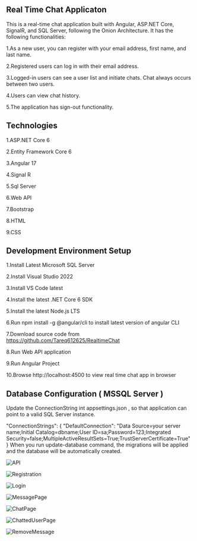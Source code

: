 Real Time Chat Applicaton
-----------------------------------
This is a real-time chat application built with Angular, ASP.NET Core, SignalR, and SQL Server, following the Onion Architecture. It has the following functionalities:

1.As a new user, you can register with your email address, first name, and last name.

2.Registered users can log in with their email address.

3.Logged-in users can see a user list and initiate chats. Chat always occurs between two users.

4.Users can view chat history.

5.The application has sign-out functionality.

Technologies
-----------------------------------
1.ASP.NET Core 6

2.Entity Framework Core 6

3.Angular 17

4.Signal R

5.Sql Server

6.Web API

7.Bootstrap

8.HTML

9.CSS

Development Environment Setup
---------------------------------------
1.Install Latest Microsoft SQL Server

2.Install Visual Studio 2022

3.Install VS Code latest 

4.Install the latest .NET Core 6 SDK

5.Install the latest Node.js LTS

6.Run npm install -g @angular/cli to install latest version of angular CLI

7.Download source code from https://github.com/Tareq612625/RealtimeChat

8.Run Web API application

9.Run Angular Project
    
10.Browse http://localhost:4500 to view real time chat app in browser

Database Configuration ( MSSQL Server )
---------------------------------------
Update the ConnectionString int appsettings.json , so that application can point to a valid SQL Server instance.

  "ConnectionStrings": {
  "DefaultConnection": "Data Source=your server name;Initial Catalog=dbname;User ID=sa;Password=123;Integrated Security=false;MultipleActiveResultSets=True;TrustServerCertificate=True"
}
When you run update-database command, the migrations will be applied and the database will be automatically created.

![API](https://github.com/Tareq612625/RealtimeChat/assets/61448480/6271e613-743b-472e-b86f-7a1054d5798b)

![Registration](https://github.com/Tareq612625/RealtimeChat/assets/61448480/40b8cc4e-d248-4295-b4a7-308a2f21f503)


![Login](https://github.com/Tareq612625/RealtimeChat/assets/61448480/07edcbb1-708f-4939-9eef-12574d94bfc4)

![MessagePage](https://github.com/Tareq612625/RealtimeChat/assets/61448480/404514ce-dc5b-4068-bd63-55f618b47943)

![ChatPage](https://github.com/Tareq612625/RealtimeChat/assets/61448480/96777c6b-a594-4d33-8375-35bb611068c1)

![ChattedUserPage](https://github.com/Tareq612625/RealtimeChat/assets/61448480/5b4799d0-e23b-49f0-bd19-bdc19e5122b9)

![RemoveMessage](https://github.com/Tareq612625/RealtimeChat/assets/61448480/1f999904-071b-43ec-9b12-933bbffd5657)

